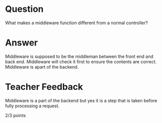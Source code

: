 # Question

What makes a middleware function different from a normal controller?

# Answer
Middleware is supposed to be the middleman between the front end and back end. Middleware will check it first to ensure the contents are correct. Middleware is apart of the backend.
# Teacher Feedback

Middleware is a part of the backend but yes it is a step that is taken before fully processing a request. 

2/3 points